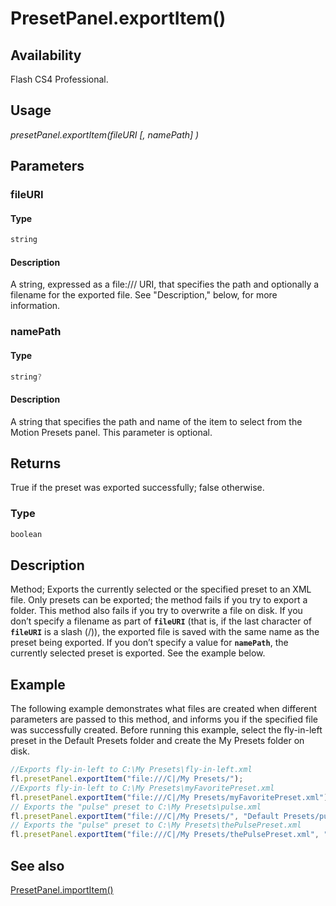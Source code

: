 # PresetPanel.exportItem()

## Availability

Flash CS4 Professional.

## Usage

*presetPanel.exportItem(fileURI [, namePath] )*

## Parameters

### **fileURI**

#### Type

```typescript
string
```

#### Description

A string, expressed as a file:/// URI, that specifies the path and optionally a filename for the exported file. See "Description," below, for more information.

### **namePath**

#### Type

```typescript
string?
```

#### Description

A string that specifies the path and name of the item to select from the Motion Presets panel. This parameter is optional.

## Returns

True if the preset was exported successfully; false otherwise.

### Type

```typescript
boolean
```

## Description

Method; Exports the currently selected or the specified preset to an XML file. Only presets can be exported; the method fails if you try to export a folder. This method also fails if you try to overwrite a file on disk.
If you don’t specify a filename as part of **`fileURI`** (that is, if the last character of **`fileURI`** is a slash (/)), the exported file is saved with the same name as the preset being exported. If you don’t specify a value for **`namePath`**, the currently selected preset is exported. See the example below.

## Example

The following example demonstrates what files are created when different parameters are passed to this method, and informs you if the specified file was successfully created. Before running this example, select the fly-in-left preset in the Default Presets folder and create the My Presets folder on disk.

```javascript
//Exports fly-in-left to C:\My Presets\fly-in-left.xml
fl.presetPanel.exportItem("file:///C|/My Presets/");
//Exports fly-in-left to C:\My Presets\myFavoritePreset.xml
fl.presetPanel.exportItem("file:///C|/My Presets/myFavoritePreset.xml");
// Exports the "pulse" preset to C:\My Presets\pulse.xml
fl.presetPanel.exportItem("file:///C|/My Presets/", "Default Presets/pulse");
// Exports the "pulse" preset to C:\My Presets\thePulsePreset.xml
fl.presetPanel.exportItem("file:///C|/My Presets/thePulsePreset.xml", "Default Presets/pulse");
```

## See also

[PresetPanel.importItem()](../PresetPanel_object/PresetPanel8.md)
